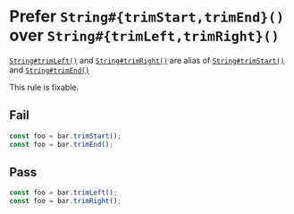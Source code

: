# Prefer `String#{trimStart,trimEnd}()` over `String#{trimLeft,trimRight}()`

[`String#trimLeft()`](https://developer.mozilla.org/en-US/docs/Web/JavaScript/Reference/Global_Objects/String/trimLeft) and [`String#trimRight()`](https://developer.mozilla.org/en-US/docs/Web/JavaScript/Reference/Global_Objects/String/trimRight) are alias of [`String#trimStart()`](https://developer.mozilla.org/en-US/docs/Web/JavaScript/Reference/Global_Objects/String/trimStart) and [`String#trimEnd()`](https://developer.mozilla.org/en-US/docs/Web/JavaScript/Reference/Global_Objects/String/trimEnd)

This rule is fixable.

## Fail

```js
const foo = bar.trimStart();
const foo = bar.trimEnd();
```

## Pass

```js
const foo = bar.trimLeft();
const foo = bar.trimRight();
```
